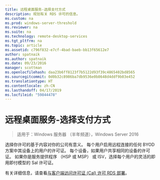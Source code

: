 ```yaml
---
title: 远程桌面服务-选择支付方式
description: 规划有关 RDS 许可的信息。
ms.custom: na
ms.prod: windows-server-threshold
ms.reviewer: na
ms.suite: na
ms.technology: remote-desktop-services
ms.tgt_pltfrm: na
ms.topic: article
ms.assetid: c796f832-e7cf-4bad-baeb-bb13f65612e7
author: spatnaik
ms.author: spatnaik
ms.date: 09/23/2016
manager: scottman
ms.openlocfilehash: daa23b6ff8123f7b5122d93f39c4865402bd8565
ms.sourcegitcommit: 0d0b32c8986ba7db9536e0b8648d4ddf9b03e452
ms.translationtype: HT
ms.contentlocale: zh-CN
ms.lasthandoff: 04/17/2019
ms.locfileid: "59844478"
---
```

# <a name="remote-desktop-services---choose-how-you-pay"></a>远程桌面服务-选择支付方式

>适用于：Windows 服务器 （半年频道），Windows Server 2016

选择你许可的基于内容对你的公司有意义。 每个用户启用远程连接的任何 BYOD 方案中其设备上的用户的许可证。 每个设备，如果用户共享相同的设备的许可证。 如果你是服务提供程序 （HSP 或 MSP） 或 ISV，选择每个用户的灵活的即用即付模型的 Sal 许可证。

有关详细信息，请查看[与客户端访问许可证 (Cal) 许可 RDS 部署](rds-client-access-license.md)。
